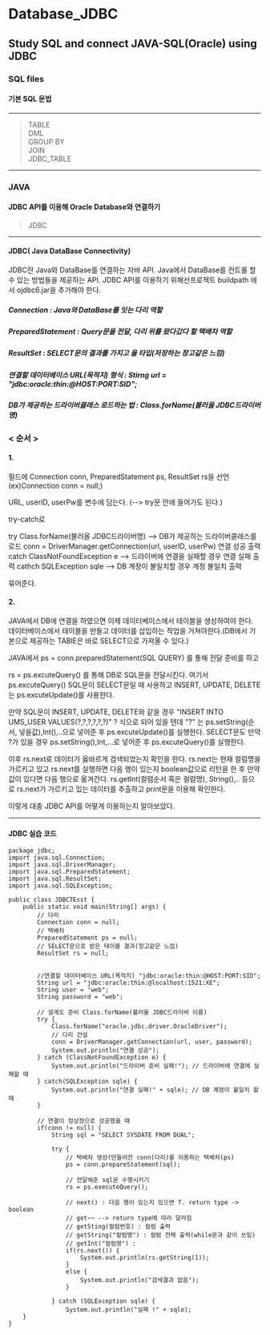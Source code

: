 # Database_JDBC
Study SQL and connect JAVA-SQL(Oracle) using JDBC
-------------------------------------------------
### SQL files
#### 기본 SQL 문법
---------------------------
> TABLE    
> DML    
> GROUP BY     
> JOIN    
> JDBC_TABLE    
-------------------------------------------
### JAVA
#### JDBC API를 이용해 Oracle Database와 연결하기
>JDBC    
----------------------------------
#### JDBC( Java DataBase Connectivity)

 JDBC란 Java와 DataBase를 연결하는 자바 API. Java에서 DataBase를 컨트롤 할 수 있는 방법들을 제공하는 API.
JDBC API를 이용하기 위해선프로젝트 buildpath 에서 ojdbc6.jar을 추가해야 한다.

 ##### Connection : Java와 DataBase를 잇는 다리 역할

 ##### PreparedStatement : Query문을 전달, 다리 위를 왔다갔다 할 택배차 역할

 ##### ResultSet :  SELECT문의 결과를 가지고 올 타입(저장하는 창고같은 느낌)

 ##### 연결할 데이터베이스 URL(목적지) 형식 : Stirng url = "jdbc:oracle:thin:@HOST:PORT:SID";
 
 ##### DB가 제공하는 드라이버클래스 로드하는 법 : Class.forName(불러올 JDBC드라이버명)

### < 순서 >

#### 1.
  필드에
 Connection conn, PreparedStatement ps, ResultSet rs을 선언 (ex)Connection conn = null;)
 
 URL, userID, userPw를 변수에 담는다. (--> try문 안에 들어가도 된다.)
 
 try-catch로
 
try
	Class.forName(불러올 JDBC드라이버명) --> DB가 제공하는 드라이버클래스를 로드
	conn = DriverManager.getConnection(url, userID, userPw)
	연결 성공 출력
catch
	ClassNotFoundException e --> 드라이버에 연결을 실패할 경우
	연결 실패 출력
cathch
	SQLException sqle --> DB 계정이 불일치할 경우 
	계정 불일치 출력 

묶어준다.

#### 2. 
 JAVA에서 DB에 연결을 하였으면 이제 데이터베이스에서 테이블을 생성하여야 한다.
데이터베이스에서 테이블을 만들고 데이터를 삽입하는 작업을 거쳐야한다.(DB에서 기본으로 제공하는 
TABlE은 바로 SELECT으로 가져올 수 있다.)

 JAVA에서
ps = conn.preparedStatement(SQL QUERY) 를 통해 전달 준비를 하고

rs = ps.excuteQuery() 를 통해 DB로 SQL문을 전달시킨다.
여기서 ps.excuteQuery() SQL문이 SELECT문일 때 사용하고 
INSERT, UPDATE, DELETE는 ps.excuteUpdate()를 사용한다.    

 만약 SQL문이 INSERT, UPDATE, DELETE와 같을 경우 "INSERT INTO UMS_USER VALUES(?,?,?,?,?,?)" ? 식으로 되어 있을 텐데
"?" 는 ps.setString(순서, 넣을값),Int(),..으로 넣어준 후 ps.excuteUpdate()를 실행한다.
SELECT문도 만약 ?가 있을 경우 ps.setString(),Int,...로 넣어준 후 ps.excuteQuery()를 실행한다.

 이후 rs.next로 데이터가 옳바르게 검색되었는지 확인을 한다.
rs.next는 현재 컬럼명을 가르키고 있고 rs.next를 실행하면 다음 행이 있는지 boolean값으로 리턴을 한 후 만약 값이 있다면 다음 행으로 옮겨간다.
rs.getInt(컬렴순서 혹은 컬럼명), String(),.. 등으로 rs.next가 가르키고 있는 데이터를 추출하고 print문을 이용해 확인한다.

 이렇게 대충 JDBC API를 어떻게 이용하는지 알아보았다.
 
--------------------------------------------------------
#### JDBC 실습 코드 

	package jdbc;      
	import java.sql.Connection;     
	import java.sql.DriverManager;      
	import java.sql.PreparedStatement;   
	import java.sql.ResultSet;  
	import java.sql.SQLException;    

	public class JDBCTEsst {
		public static void main(String[] args) {
			// 다리
			Connection conn = null;
			// 택배차
			PreparedStatement ps = null;
			// SELECT문으로 받은 테이블 결과(창고같은 느낌)
			ResultSet rs = null;


			//연결할 데이터베이스 URL(목적지) "jdbc:oracle:thin:@HOST:PORT:SID";
			String url = "jdbc:oracle:thin:@localhost:1521:XE";
			String user = "web";
			String password = "web";

			// 설계도 준비 Class.forName(불러올 JDBC드라이버 이름)
			try {
				Class.forName("oracle.jdbc.driver.OracleDriver");
				// 다리 건설
				conn = DriverManager.getConnection(url, user, password);
				System.out.println("연결 성공");
			} catch (ClassNotFoundException e) {
				System.out.println("드라이버 준비 실패!"); // 드라이버에 연결에 실패할 때
			} catch(SQLException sqle) {
				System.out.println("연결 실패!" + sqle); // DB 계정이 불일치 할 때
			}

			// 연결이 정상정으로 성공했을 때
			if(conn != null) {
				String sql = "SELECT SYSDATE FROM DUAL";

				try {
					// 택배차 생성(만들어진 conn(다리)를 이용하는 택배차(ps)
					ps = conn.prepareStatement(sql);

					// 전달해준 sql문 수행시키기
					rs = ps.executeQuery();

					// next() : 다음 행이 있는지 있으면 T. return type -> boolean
					// get~~ --> return type에 따라 달라짐 
					// getSting(컬럼번호) : 컬럼 출력
					// getString("컬럼명") : 컬럼 전체 출력(while문과 같이 쓰임)
					// getInt("컬럼명") : 
					if(rs.next()) {
						System.out.println(rs.getString(1));
					} 
					else {
						System.out.println("검색결과 없음");
					}

				} catch (SQLException sqle) {
					System.out.println("실패 !" + sqle);
		}
	}

